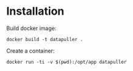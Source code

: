 Installation
============

Build docker image:

    docker build -t datapuller .

Create a container:

    docker run -ti -v $(pwd):/opt/app datapuller
